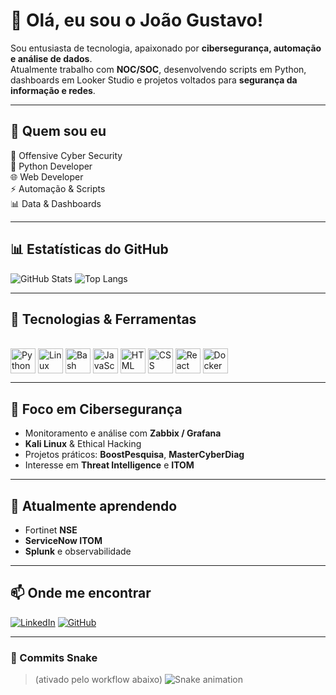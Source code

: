 # 👋 Olá, eu sou o João Gustavo!

Sou entusiasta de tecnologia, apaixonado por **cibersegurança, automação e análise de dados**.  
Atualmente trabalho com **NOC/SOC**, desenvolvendo scripts em Python, dashboards em Looker Studio e projetos voltados para **segurança da informação e redes**.

---

## 🚀 Quem sou eu
👾 Offensive Cyber Security  
🐍 Python Developer  
🌐 Web Developer  
⚡ Automação & Scripts  
📊 Data & Dashboards  

---

## 📊 Estatísticas do GitHub
![GitHub Stats](https://github-readme-stats.vercel.app/api?username=joaogustavo1&show_icons=true&theme=radical)
![Top Langs](https://github-readme-stats.vercel.app/api/top-langs/?username=joaogustavo1&layout=compact&theme=radical)

---

## 🧰 Tecnologias & Ferramentas
<div style="display: inline_block"><br>
  <img align="center" alt="Python" height="40" width="40" src="https://cdn.jsdelivr.net/gh/devicons/devicon/icons/python/python-original.svg">
  <img align="center" alt="Linux" height="40" width="40" src="https://cdn.jsdelivr.net/gh/devicons/devicon/icons/linux/linux-original.svg">
  <img align="center" alt="Bash" height="40" width="40" src="https://cdn.jsdelivr.net/gh/devicons/devicon/icons/bash/bash-original.svg">
  <img align="center" alt="JavaScript" height="40" width="40" src="https://cdn.jsdelivr.net/gh/devicons/devicon/icons/javascript/javascript-original.svg">
  <img align="center" alt="HTML" height="40" width="40" src="https://cdn.jsdelivr.net/gh/devicons/devicon/icons/html5/html5-original.svg">
  <img align="center" alt="CSS" height="40" width="40" src="https://cdn.jsdelivr.net/gh/devicons/devicon/icons/css3/css3-original.svg">
  <img align="center" alt="React" height="40" width="40" src="https://cdn.jsdelivr.net/gh/devicons/devicon/icons/react/react-original.svg">
  <img align="center" alt="Docker" height="40" width="40" src="https://cdn.jsdelivr.net/gh/devicons/devicon/icons/docker/docker-original.svg">
</div>

---

## 🎯 Foco em Cibersegurança
- Monitoramento e análise com **Zabbix / Grafana**
- **Kali Linux** & Ethical Hacking
- Projetos práticos: **BoostPesquisa**, **MasterCyberDiag**
- Interesse em **Threat Intelligence** e **ITOM**

---

## 🌱 Atualmente aprendendo
- Fortinet **NSE**
- **ServiceNow ITOM**
- **Splunk** e observabilidade

---

## 📫 Onde me encontrar
[![LinkedIn](https://img.shields.io/badge/LinkedIn-0A66C2?style=for-the-badge&logo=linkedin&logoColor=white)](https://www.linkedin.com/in/joaogustavo1)
[![GitHub](https://img.shields.io/badge/GitHub-000?style=for-the-badge&logo=github&logoColor=white)](https://github.com/joaogustavo1)

---

### 🐍 Commits Snake
> (ativado pelo workflow abaixo)
![Snake animation](https://github.com/joaogustavo1/joaogustavo1/blob/output/github-contribution-grid-snake.svg)
